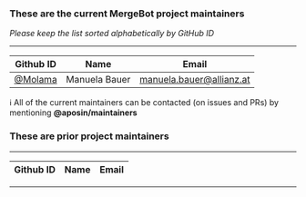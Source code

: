 ### These are the current MergeBot project maintainers
_Please keep the list sorted alphabetically by GitHub ID_

-----

| Github ID                                                    | Name                   | Email                            |
|------------------------------------------------------------|------------------------|------------------------------------|
| [@Molama](https://github.com/Molama)                       | Manuela Bauer          | <manuela.bauer@allianz.at>         |

:information_source: All of the current maintainers can be contacted (on issues and PRs) by mentioning **@aposin/maintainers**

### These are prior project maintainers

-----

| Github ID                                    | Name                   | Email                              |
|----------------------------------------------|------------------------|------------------------------------|

----
